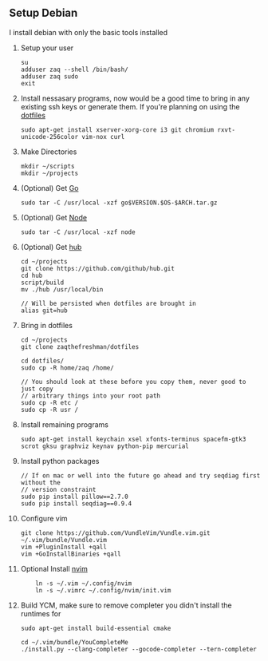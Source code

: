 Setup Debian
--
I install debian with only the basic tools installed

1. Setup your user
	```
	su
	adduser zaq --shell /bin/bash/
	adduser zaq sudo
	exit
	```

2. Install nessasary programs, now would be a good time to bring in any existing ssh keys or generate them. If you're planning on using the [dotfiles](https://github.com/zaqthefreshman/dotfiles)
	```
	sudo apt-get install xserver-xorg-core i3 git chromium rxvt-unicode-256color vim-nox curl
	```

3. Make Directories
	```
	mkdir ~/scripts
	mkdir ~/projects
	```

4. (Optional) Get [Go](https://golang.org/dl/)
	```
	sudo tar -C /usr/local -xzf go$VERSION.$OS-$ARCH.tar.gz
	```

5. (Optional) Get [Node](https://nodejs.org/en/download/stable)
	```
	sudo tar -C /usr/local -xzf node

	```

6. (Optional) Get [hub](https://hub.github.com/)
	```
	cd ~/projects
	git clone https://github.com/github/hub.git
	cd hub
	script/build
	mv ./hub /usr/local/bin

	// Will be persisted when dotfiles are brought in
	alias git=hub
	```

7. Bring in dotfiles
	```
	cd ~/projects
	git clone zaqthefreshman/dotfiles

	cd dotfiles/
	sudo cp -R home/zaq /home/

	// You should look at these before you copy them, never good to just copy
	// arbitrary things into your root path
	sudo cp -R etc /
	sudo cp -R usr /
	```

8. Install remaining programs
	```
	sudo apt-get install keychain xsel xfonts-terminus spacefm-gtk3 scrot gksu graphviz keynav python-pip mercurial
	```

9. Install python packages
	```
	// If on mac or well into the future go ahead and try seqdiag first without the
	// version constraint
	sudo pip install pillow==2.7.0
	sudo pip install seqdiag==0.9.4
	```

10. Configure vim
	```
	git clone https://github.com/VundleVim/Vundle.vim.git ~/.vim/bundle/Vundle.vim
	vim +PluginInstall +qall
	vim +GoInstallBinaries +qall
	```
11. Optional Install [nvim](https://github.com/neovim/neovim/wiki/Building-Neovim)
	```
    	ln -s ~/.vim ~/.config/nvim
    	ln -s ~/.vimrc ~/.config/nvim/init.vim
	```

11. Build YCM, make sure to remove completer you didn't install the runtimes for
	```
	sudo apt-get install build-essential cmake

	cd ~/.vim/bundle/YouCompleteMe
	./install.py --clang-completer --gocode-completer --tern-completer
	```
